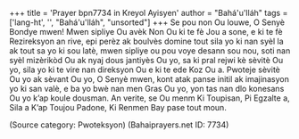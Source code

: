 +++
title = 'Prayer bpn7734 in Kreyol Ayisyen'
author = "Bahá'u'lláh"
tags = ['lang-ht', '', "Bahá'u'lláh", "unsorted"]
+++
Se pou non Ou louwe, O Senyè Bondye mwen! Mwen sipliye Ou avèk Non Ou ki te fè Jou a sone, e ki te fè Rezireksyon an rive, epi perèz ak boulvès domine tout sila yo ki nan syèl la ak tout sa yo ki sou latè, mwen sipliye ou pou voye desann sou nou, soti nan syèl mizèrikòd Ou ak nyaj dous jantiyès Ou yo, sa ki pral rejwi kè sèvitè Ou yo, sila yo ki te vire nan direksyon Ou e ki te ede Koz Ou a.
Pwoteje sèvitè Ou yo ak sèvant Ou yo, O Senyè mwen, kont atak panse initil ak imajinasyon yo ki san valè, e ba yo bwè nan men Gras Ou yo, yon tas nan dlo konesans Ou yo k’ap koule dousman.
An verite, se Ou menm Ki Toupisan, Pi Egzalte a, Sila a K’ap Toujou Padone, Ki Renmen Bay pase tout moun.

(Source category: Pwoteksyon)
(Bahaiprayers.net ID: 7734)
